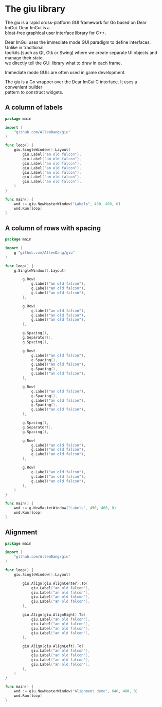 # The giu library

The giu is a rapid cross-platform GUI framework for Go based on Dear ImGui. Dear ImGui is a  
bloat-free graphical user interface library for C++.  

Dear ImGui uses the immediate mode GUI paradigm to define interfaces. Unlike in traditional  
toolkits (such as Qt, Gtk or Swing) where we create separate UI objects and manage their state,  
we directly tell the GUI library what to draw in each frame.  

Immediate mode GUIs are often used in game development.  

The giu is a Go wrapper over the Dear ImGui C interface. It uses a convenient builder  
pattern to construct widgets.  

## A column of labels

```go
package main

import (
    "github.com/AllenDang/giu"
)

func loop() {
    giu.SingleWindow().Layout(
        giu.Label("an old falcon"),
        giu.Label("an old falcon"),
        giu.Label("an old falcon"),
        giu.Label("an old falcon"),
        giu.Label("an old falcon"),
        giu.Label("an old falcon"),
        giu.Label("an old falcon"),
    )
}

func main() {
    wnd := giu.NewMasterWindow("Labels", 450, 400, 0)
    wnd.Run(loop)
}
```


## A column of rows with spacing

```go
package main

import (
	g "github.com/AllenDang/giu"
)

func loop() {
	g.SingleWindow().Layout(

		g.Row(
			g.Label("an old falcon"),
			g.Label("an old falcon"),
			g.Label("an old falcon"),
		),

		g.Row(
			g.Label("an old falcon"),
			g.Label("an old falcon"),
			g.Label("an old falcon"),
		),

		g.Spacing(),
		g.Separator(),
		g.Spacing(),

		g.Row(
			g.Label("an old falcon"),
			g.Spacing(),
			g.Label("an old falcon"),
			g.Spacing(),
			g.Label("an old falcon"),
		),

		g.Row(
			g.Label("an old falcon"),
			g.Spacing(),
			g.Label("an old falcon"),
			g.Spacing(),
			g.Label("an old falcon"),
		),

		g.Spacing(),
		g.Separator(),
		g.Spacing(),

		g.Row(
			g.Label("an old falcon"),
			g.Label("an old falcon"),
			g.Label("an old falcon"),
		),

		g.Row(
			g.Label("an old falcon"),
			g.Label("an old falcon"),
			g.Label("an old falcon"),
		),
	)
}

func main() {
	wnd := g.NewMasterWindow("Labels", 450, 400, 0)
	wnd.Run(loop)
}
```

## Alignment 
 
```go
package main

import (
	"github.com/AllenDang/giu"
)

func loop() {
	giu.SingleWindow().Layout(

		giu.Align(giu.AlignCenter).To(
			giu.Label("an old falcon"),
			giu.Label("an old falcon"),
			giu.Label("an old falcon"),
			giu.Label("an old falcon"),
		),

		giu.Align(giu.AlignRight).To(
			giu.Label("an old falcon"),
			giu.Label("an old falcon"),
			giu.Label("an old falcon"),
			giu.Label("an old falcon"),
		),

		giu.Align(giu.AlignLeft).To(
			giu.Label("an old falcon"),
			giu.Label("an old falcon"),
			giu.Label("an old falcon"),
			giu.Label("an old falcon"),
		),
	)
}

func main() {
	wnd := giu.NewMasterWindow("Alignment demo", 640, 480, 0)
	wnd.Run(loop)
}
```
